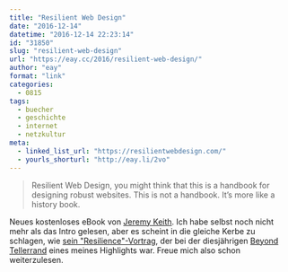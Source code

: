 ```yaml
---
title: "Resilient Web Design"
date: "2016-12-14"
datetime: "2016-12-14 22:23:14"
id: "31850"
slug: "resilient-web-design"
url: "https://eay.cc/2016/resilient-web-design/"
author: "eay"
format: "link"
categories:
  - 0815
tags:
  - buecher
  - geschichte
  - internet
  - netzkultur
meta:
  - linked_list_url: "https://resilientwebdesign.com/"
  - yourls_shorturl: "http://eay.li/2vo"
---
```


> Resilient Web Design, you might think that this is a handbook for designing robust websites. This is not a handbook. It’s more like a history book.

Neues kostenloses eBook von [Jeremy Keith](https://adactio.com/). Ich habe selbst noch nicht mehr als das Intro gelesen, aber es scheint in die gleiche Kerbe zu schlagen, wie [sein "Resilience"-Vortrag](https://vimeo.com/166140718), der bei der diesjährigen [Beyond Tellerrand](https://eay.cc/2016/rueckblick-auf-die-beyond-tellerrand-2016/) eines meines Highlights war. Freue mich also schon weiterzulesen.
